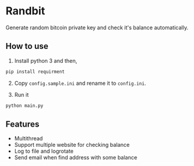 # Randbit
Generate random bitcoin private key and check it's balance automatically.

## How to use

1. Install python 3 and then,
```python
pip install requirment
```

2. Copy `config.sample.ini` and rename it to `config.ini`.

3. Run it
```python
python main.py
```

## Features

* Multithread
* Support multiple website for checking balance
* Log to file and logrotate
* Send email when find address with some balance